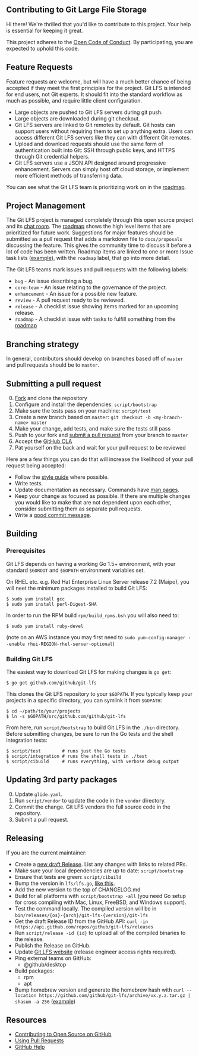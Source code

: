 ## Contributing to Git Large File Storage

Hi there! We're thrilled that you'd like to contribute to this project. Your
help is essential for keeping it great.

This project adheres to the [Open Code of Conduct](./CODE-OF-CONDUCT.md). By participating, you are expected to uphold this code.

## Feature Requests

Feature requests are welcome, but will have a much better chance of being
accepted if they meet the first principles for the project. Git LFS is intended
for end users, not Git experts. It should fit into the standard workflow as
much as possible, and require little client configuration.

* Large objects are pushed to Git LFS servers during git push.
* Large objects are downloaded during git checkout.
* Git LFS servers are linked to Git remotes by default. Git hosts can support
users without requiring them to set up anything extra. Users can access
different Git LFS servers like they can with different Git remotes.
* Upload and download requests should use the same form of authentication built
into Git: SSH through public keys, and HTTPS through Git credential helpers.
* Git LFS servers use a JSON API designed around progressive enhancement.
Servers can simply host off cloud storage, or implement more efficient methods
of transferring data.

You can see what the Git LFS team is prioritizing work on in the
[roadmap](./ROADMAP.md).

## Project Management

The Git LFS project is managed completely through this open source project and
its [chat room][chat]. The [roadmap][] shows the high level items that are
prioritized for future work. Suggestions for major features should be submitted
as a pull request that adds a markdown file to `docs/proposals` discussing the
feature. This gives the community time to discuss it before a lot of code has
been written. Roadmap items are linked to one or more Issue task lists ([example][roadmap-items]), with the `roadmap` label, that go into more detail.

[chat]: https://gitter.im/github/git-lfs
[roadmap]: ./ROADMAP.md
[roadmap-items]: https://github.com/github/git-lfs/issues/490

The Git LFS teams mark issues and pull requests with the following labels:

* `bug` - An issue describing a bug.
* `core-team` - An issue relating to the governance of the project.
* `enhancement` - An issue for a possible new feature.
* `review` - A pull request ready to be reviewed.
* `release` - A checklist issue showing items marked for an upcoming release.
* `roadmap` - A checklist issue with tasks to fulfill something from the
[roadmap](./ROADMAP.md)

## Branching strategy

In general, contributors should develop on branches based off of `master` and pull requests should be to `master`.

## Submitting a pull request

0. [Fork][] and clone the repository
0. Configure and install the dependencies: `script/bootstrap`
0. Make sure the tests pass on your machine: `script/test`
0. Create a new branch based on `master`: `git checkout -b <my-branch-name> master`
0. Make your change, add tests, and make sure the tests still pass
0. Push to your fork and [submit a pull request][pr] from your branch to `master`
0. Accept the [GitHub CLA][cla]
0. Pat yourself on the back and wait for your pull request to be reviewed

Here are a few things you can do that will increase the likelihood of your pull request being accepted:

* Follow the [style guide][style] where possible.
* Write tests.
* Update documentation as necessary.  Commands have [man pages](./docs/man).
* Keep your change as focused as possible. If there are multiple changes you
would like to make that are not dependent upon each other, consider submitting
them as separate pull requests.
* Write a [good commit message](http://tbaggery.com/2008/04/19/a-note-about-git-commit-messages.html).

## Building

### Prerequisites

Git LFS depends on having a working Go 1.5+ environment, with your standard
`$GOROOT` and `$GOPATH` environment variables set.

On RHEL etc. e.g. Red Hat Enterprise Linux Server release 7.2 (Maipo), you will neet the minimum packages installed to build Git LFS:

```
$ sudo yum install gcc
$ sudo yum install perl-Digest-SHA
```

In order to run the RPM build `rpm/build_rpms.bsh` you will also need to:

`$ sudo yum install ruby-devel`

(note on an AWS instance you may first need to `sudo yum-config-manager --enable rhui-REGION-rhel-server-optional`)

### Building Git LFS

The easiest way to download Git LFS for making changes is `go get`:

    $ go get github.com/github/git-lfs

This clones the Git LFS repository to your `$GOPATH`. If you typically keep
your projects in a specific directory, you can symlink it from `$GOPATH`:

    $ cd ~/path/to/your/projects
    $ ln -s $GOPATH/src/github.com/github/git-lfs

From here, run `script/bootstrap` to build Git LFS in the `./bin` directory.
Before submitting changes, be sure to run the Go tests and the shell integration
tests:

    $ script/test        # runs just the Go tests
    $ script/integration # runs the shell tests in ./test
    $ script/cibuild     # runs everything, with verbose debug output

## Updating 3rd party packages

0. Update `glide.yaml`.
0. Run `script/vendor` to update the code in the `vendor` directory.
0. Commit the change.  Git LFS vendors the full source code in the repository.
0. Submit a pull request.

## Releasing

If you are the current maintainer:

* Create a [new draft Release](https://github.com/github/git-lfs/releases/new).
List any changes with links to related PRs.
* Make sure your local dependencies are up to date: `script/bootstrap`
* Ensure that tests are green: `script/cibuild`
* Bump the version in `lfs/lfs.go`, [like this](https://github.com/github/git-lfs/commit/dd17828e4a6f2394cbba8621037199dc28f046e8).
* Add the new version to the top of CHANGELOG.md
* Build for all platforms with `script/bootstrap -all` (you need Go setup for
cross compiling with Mac, Linux, FreeBSD, and Windows support).
* Test the command locally.  The compiled version will be in `bin/releases/{os}-{arch}/git-lfs-{version}/git-lfs`
* Get the draft Release ID from the GitHub API: `curl -in https://api.github.com/repos/github/git-lfs/releases`
* Run `script/release -id {id}` to upload all of the compiled binaries to the
release.
* Publish the Release on GitHub.
* Update [Git LFS website](https://github.com/github/git-lfs.github.com/blob/gh-pages/_config.yml#L4)
(release engineer access rights required).
* Ping external teams on GitHub:
  * @github/desktop
* Build packages:
  * rpm
  * apt
* Bump homebrew version and generate the homebrew hash with `curl --location https://github.com/github/git-lfs/archive/vx.y.z.tar.gz | shasum -a 256` ([example](https://github.com/Homebrew/homebrew-core/pull/413/commits/dc0eb1f62514f48f3f5a8d01ad3bea06f78bd566))

## Resources

- [Contributing to Open Source on GitHub](https://guides.github.com/activities/contributing-to-open-source/)
- [Using Pull Requests](https://help.github.com/articles/using-pull-requests/)
- [GitHub Help](https://help.github.com)

[fork]: https://github.com/github/git-lfs/fork
[pr]: https://github.com/github/git-lfs/compare
[style]: https://github.com/golang/go/wiki/CodeReviewComments
[cla]: https://cla.github.com/github/git-lfs/accept
